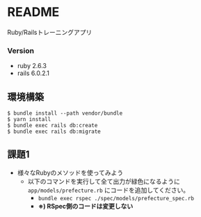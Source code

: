 # README
Ruby/Railsトレーニングアプリ

### Version
- ruby 2.6.3
- rails 6.0.2.1

## 環境構築
```
$ bundle install --path vendor/bundle
$ yarn install
$ bundle exec rails db:create
$ bundle exec rails db:migrate
```

## 課題1
- 様々なRubyのメソッドを使ってみよう
  - 以下のコマンドを実行して全て出力が緑色になるように `app/models/prefecture.rb` にコードを追加してください。
    - `bundle exec rspec ./spec/models/prefecture_spec.rb`
    - **※) RSpec側のコードは変更しない**